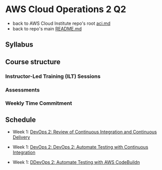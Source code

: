 # AWS Cloud Operations 2 Q2

* back to AWS Cloud Institute repo's root [aci.md](../aci.md)
* back to repo's main [README.md](../../../README.md)

## Syllabus

## Course structure

### Instructor-Led Training (ILT) Sessions

### Assessments

### Weekly Time Commitment

## Schedule

* Week 1: [DevOps 2: Review of Continuous Integration and Continuous Delivery](./W010DevOps2CICD.md)

* Week 1: [DevOps 2: DevOps 2: Automate Testing with Continuous Integration](./W012DevOps2AutomateTesting.md)

* Week 1: [DDevOps 2: Automate Testing with AWS CodeBuildn](./W014DevOps2AutomateTestingCodeBuild.md)
